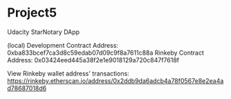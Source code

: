 # Project5
Udacity StarNotary DApp


(local) Development Contract Address: 0xba833bcef7ca3d8c59edab07d09c9f8a7611c88a
Rinkeby Contract Address: 0x03424eed445a38f2e1e9018129a720c847f7618f

View Rinkeby wallet address' transactions:
https://rinkeby.etherscan.io/address/0x2ddb9da6adcb4a78f0567e8e2ea4ad78687018d6

